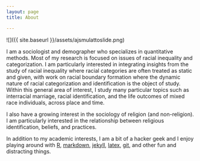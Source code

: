 ```yaml
---
layout: page
title: About

---
```


![]({{ site.baseurl }}/assets/ajsmulattoslide.png)

I am a sociologist and demographer who specializes in quantitative methods. Most of my research is focused on issues of racial inequality and categorization. I am particularly interested in integrating insights from the study of racial inequality where racial categories are often treated as static and given, with work on racial boundary formation where the dynamic nature of racial categorization and identification is the object of study. Within this general area of interest, I study many particular topics such as interracial marriage, racial identification, and the life outcomes of mixed race individuals,  across place and time. 

I also have a growing interest in the sociology of religion (and non-religion). I am particularly interested in the relationship between religious identification, beliefs, and practices.

In addition to my academic interests, I am a bit of a hacker geek and I enjoy playing around with [R](https://www.r-project.org), [markdown](https://daringfireball.net/projects/markdown/), [jekyll](https://jekyllrb.com/),  [latex](https://www.latex-project.org/), [git](https://git-scm.com/), and other fun and distracting things.
